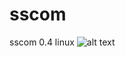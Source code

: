 # sscom
sscom 0.4 linux
![alt text](https://raw.githubusercontent.com/LashchenkoViktor/sscom/master/assert/main.bmp)
